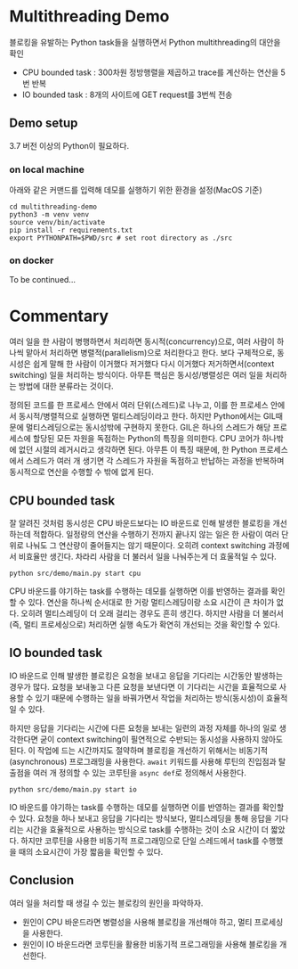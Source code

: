 # Multithreading Demo

블로킹을 유발하는 Python task들을 실행하면서 Python multithreading의 대안을 확인

* CPU bounded task : 300차원 정방행렬을 제곱하고 trace를 계산하는 연산을 5번 반복
* IO bounded task : 8개의 사이트에 GET request를 3번씩 전송

## Demo setup

3.7 버전 이상의 Python이 필요하다. 

### on local machine

아래와 같은 커맨드를 입력해 데모를 실행하기 위한 환경을 설정(MacOS 기준)

```shell
cd multithreading-demo
python3 -m venv venv
source venv/bin/activate
pip install -r requirements.txt
export PYTHONPATH=$PWD/src # set root directory as ./src
```

### on docker

To be continued...

# Commentary

여러 일을 한 사람이 병행하면서 처리하면 동시적(concurrency)으로, 여러 사람이 하나씩 맡아서 처리하면 병렬적(parallelism)으로 처리한다고 한다. 보다 구체적으로, 동시성은 쉽게 말해 한 사람이 이거했다 저거했다 다시 이거했다 저거하면서(context switching) 일을 처리하는 방식이다. 아무튼 핵심은 동시성/병렬성은 여러 일을 처리하는 방법에 대한 분류라는 것이다.

정의된 코드를 한 프로세스 안에서 여러 단위(스레드)로 나누고, 이를 한 프로세스 안에서 동시적/병렬적으로 실행하면 멀티스레딩이라고 한다. 하지만 Python에서는 GIL때문에 멀티스레딩으로는 동시성밖에 구현하지 못한다. GIL은 하나의 스레드가 해당 프로세스에 할당된 모든 자원을 독점하는 Python의 특징을 의미한다. CPU 코어가 하나밖에 없던 시절의 레거시라고 생각하면 된다. 아무튼 이 특징 때문에, 한 Python 프로세스에서 스레드가 여러 개 생기면 각 스레드가 자원을 독점하고 반납하는 과정을 반복하며 동시적으로 연산을 수행할 수 밖에 없게 된다.

## CPU bounded task

잘 알려진 것처럼 동시성은 CPU 바운드보다는 IO 바운드로 인해 발생한 블로킹을 개선하는데 적합하다. 일정량의 연산을 수행하기 전까지 끝나지 않는 일은 한 사람이 여러 단위로 나눠도 그 연산량이 줄어들지는 않기 때문이다. 오히려 context switching 과정에서 비효율만 생긴다. 차라리 사람을 더 불러서 일을 나눠주는게 더 효울적일 수 있다.


```shell
python src/demo/main.py start cpu
```

CPU 바운드를 야기하는 task를 수행하는 데모를 실행하면 이를 반영하는 결과를 확인할 수 있다. 연산을 하나씩 순서대로 한 거랑 멀티스레딩이랑 소요 시간이 큰 차이가 없다. 오히려 멀티스레딩이 더 오래 걸리는 경우도 흔히 생긴다. 하지만 사람을 더 불러서(즉, 멀티 프로세싱으로) 처리하면 실행 속도가 확연히 개선되는 것을 확인할 수 있다.

## IO bounded task

IO 바운드로 인해 발생한 블로킹은 요청을 보내고 응답을 기다리는 시간동안 발생하는 경우가 많다. 요청을 보내놓고 다른 요청을 보낸다면 이 기다리는 시간을 효율적으로 사용할 수 있기 때문에 수행하는 일을 바꿔가면서 작업을 처리하는 방식(동시성)이 효율적일 수 있다. 

하지만 응답을 기다리는 시간에 다른 요청을 보내는 일련의 과정 자체를 하나의 일로 생각한다면 굳이 context switching이 필연적으로 수반되는 동시성을 사용하지 않아도 된다. 이 작업에 드는 시간까지도 절약하며 블로킹을 개선하기 위해서는 비동기적(asynchronous) 프로그래밍을 사용한다. `await` 키워드를 사용해 루틴의 진입점과 탈출점을 여러 개 정의할 수 있는 코루틴을 `async def`로 정의해서 사용한다.

```shell
python src/demo/main.py start io
```

IO 바운드를 야기하는 task를 수행하는 데모를 실행하면 이를 반영하는 결과를 확인할 수 있다. 요청을 하나 보내고 응답을 기다리는 방식보다, 멀티스레딩을 통해 응답을 기다리는 시간을 효율적으로 사용하는 방식으로 task를 수행하는 것이 소요 시간이 더 짧았다. 하지만 코루틴을 사용한 비동기적 프로그래밍으로 단일 스레드에서 task를 수행했을 때의 소요시간이 가장 짧음을 확인할 수 있다.

## Conclusion

여러 일을 처리할 때 생길 수 있는 블로킹의 원인을 파악하자.
  * 원인이 CPU 바운드라면 병렬성을 사용해 블로킹을 개선해야 하고, 멀티 프로세싱을 사용한다.
  * 원인이 IO 바운드라면 코루틴을 활용한 비동기적 프로그래밍을 사용해 블로킹을 개선한다.
